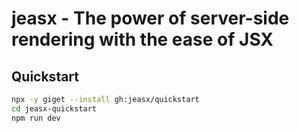 # jeasx - The power of server-side rendering with the ease of JSX

## Quickstart

```bash
npx -y giget --install gh:jeasx/quickstart
cd jeasx-quickstart
npm run dev
```
